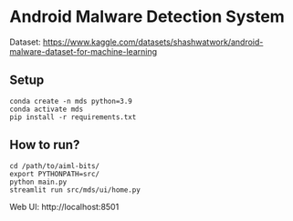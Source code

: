 # Android Malware Detection System

Dataset: https://www.kaggle.com/datasets/shashwatwork/android-malware-dataset-for-machine-learning


## Setup

```
conda create -n mds python=3.9
conda activate mds
pip install -r requirements.txt
```
## How to run?

```
cd /path/to/aiml-bits/
export PYTHONPATH=src/
python main.py
streamlit run src/mds/ui/home.py
```

Web UI: http://localhost:8501
